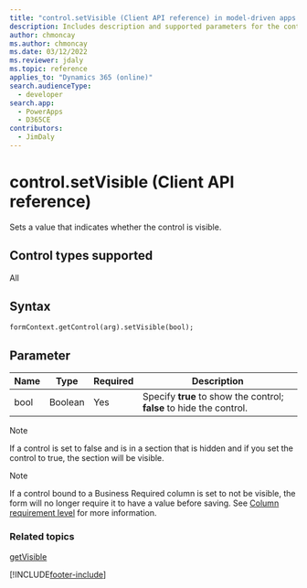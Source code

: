 ```yaml
---
title: "control.setVisible (Client API reference) in model-driven apps| MicrosoftDocs"
description: Includes description and supported parameters for the control.setVisible method.
author: chmoncay
ms.author: chmoncay
ms.date: 03/12/2022
ms.reviewer: jdaly
ms.topic: reference
applies_to: "Dynamics 365 (online)"
search.audienceType: 
  - developer
search.app: 
  - PowerApps
  - D365CE
contributors:
  - JimDaly
---
```

# control.setVisible (Client API reference)

Sets a value that indicates whether the control is visible. 

## Control types supported

All

## Syntax

`formContext.getControl(arg).setVisible(bool);`

## Parameter

|Name|Type|Required|Description|
|--|--|--|--|
|bool|Boolean|Yes|Specify **true** to show the control; **false** to hide the control.|

>[!NOTE]
> If a control is set to false and is in a section that is hidden and if you set the control to true, the section will be visible.

>[!NOTE]
> If a control bound to a Business Required column is set to not be visible, the form will no longer require it to have a value before saving. See [Column requirement level](../../../../data-platform/entity-attribute-metadata.md#column-requirement-level) for more information.

### Related topics

[getVisible](getVisible.md)





[!INCLUDE[footer-include](../../../../../includes/footer-banner.md)]
